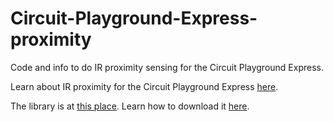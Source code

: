 # Circuit-Playground-Express-proximity
Code and info to do IR proximity sensing for the Circuit Playground Express.

Learn about IR proximity for the Circuit Playground Express [here](/IRProximityExplained.md).

The library is at [this place](/Proximity). Learn how to download it [here](/libdownload.md).
